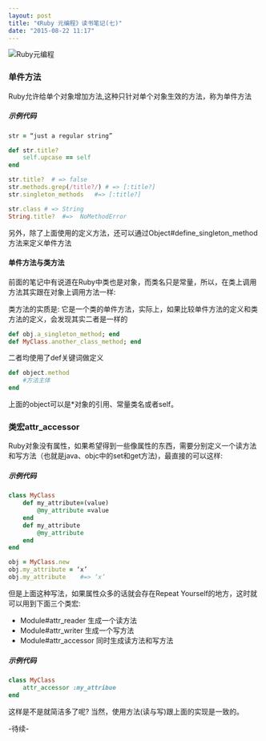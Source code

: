 ```yaml
---
layout: post
title: "《Ruby 元编程》读书笔记(七)"
date: "2015-08-22 11:17"
---
```


![Ruby元编程]({{site.IMG_PATH}}/metaprogramming-1.jpg)

### 单件方法

Ruby允许给单个对象增加方法,这种只针对单个对象生效的方法，称为单件方法

##### 示例代码
```ruby
str = “just a regular string”

def str.title?
    self.upcase == self
end

str.title?  # => false
str.methods.grep(/title?/) # => [:title?]
str.singleton_methods   #=> [:title?]

str.class # => String
String.title?  #=>  NoMethodError
```

另外，除了上面使用的定义方法，还可以通过Object#define_singleton_method方法来定义单件方法

#### 单件方法与类方法

前面的笔记中有说道在Ruby中类也是对象，而类名只是常量，所以，在类上调用方法其实跟在对象上调用方法一样:

类方法的实质是: 它是一个类的单件方法，实际上，如果比较单件方法的定义和类方法的定义，会发现其实二者是一样的

```ruby
def obj.a_singleton_method; end
def MyClass.another_class_method; end
```

二者均使用了def关键词做定义

```ruby
def object.method
    #方法主体
end
```

上面的object可以是*对象的引用、常量类名或者self。

### 类宏attr_accessor

Ruby对象没有属性，如果希望得到一些像属性的东西，需要分别定义一个读方法和写方法（也就是java、objc中的set和get方法)，最直接的可以这样:

##### 示例代码
```ruby
class MyClass
    def my_attribute=(value)
        @my_attribute =value    
    end
    def my_attribute
        @my_attribute
    end
end

obj = MyClass.new
obj.my_attribute = ‘x’
obj.my_attribute    #=> ‘x’
```

但是上面这种写法，如果属性众多的话就会存在Repeat Yourself的地方，这时就可以用到下面三个类宏:

+ Module#attr_reader 生成一个读方法
+ Module#attr_writer 生成一个写方法
+ Module#attr_accessor 同时生成读方法和写方法

##### 示例代码
```ruby
class MyClass
    attr_accessor :my_attribue
end
```

这样是不是就简洁多了呢? 当然，使用方法(读与写)跟上面的实现是一致的。

-待续-
